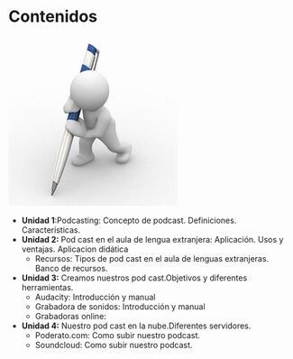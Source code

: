 # Contenidos


![Fig 2.2  www.marketingdirecto.com Licencia Creative Commons](img/contenido.jpg)




*   **Unidad 1**:Podcasting: Concepto de podcast. Definiciones. Características.
*   **Unidad 2:** Pod cast en el aula de lengua extranjera: Aplicación. Usos y ventajas. Aplicacion didática
    *   Recursos: Tipos de pod cast en el aula de lenguas extranjeras. Banco de recursos.
*   **Unidad 3:** Creamos nuestros pod cast.Objetivos y diferentes herramientas.
    *   Audacity: Introducción y manual
    *   Grabadora de sonidos: Introducción y manual
    *   Grabadoras online:
*   **Unidad 4:** Nuestro pod cast en la nube.Diferentes servidores.  
    *   Poderato.com: Como subir nuestro podcast.
    *   Soundcloud: Como subir nuestro podcast.


